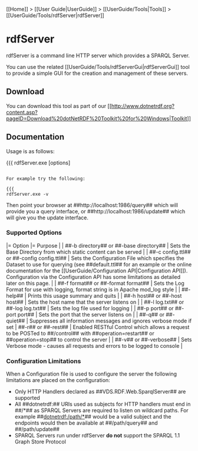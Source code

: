 [[Home]] > [[User Guide|UserGuide]] > [[UserGuide/Tools|Tools]] > [[UserGuide/Tools/rdfServer|rdfServer]]

# rdfServer 

rdfServer is a command line HTTP server which provides a SPARQL Server.

You can use the related [[UserGuide/Tools/rdfServerGui|rdfServerGui]] tool to provide a simple GUI for the creation and management of these servers.

## Download 

You can download this tool as part of our [[http://www.dotnetrdf.org?content.asp?pageID=Download%20dotNetRDF%20Toolkit%20for%20Windows|Toolkit]]

## Documentation 

Usage is as follows:

{{{
rdfServer.exe [options]
```

For example try the following:

{{{
rdfServer.exe -v
```

Then point your browser at ##http://localhost:1986/query## which will provide you a query interface, or ##http://localhost:1986/update## which will give you the update interface.

### Supported Options 

|= Option |= Purpose |
| ##-b directory## or ##-base directory## | Sets the Base Directory from which static content can be served |
| ##-c config.ttl## or ##-config config.ttl## | Sets the Configuration File which specifies the Dataset to use for querying (see ##default.ttl## for an example or the online documentation for the [[UserGuide/Configuration API|Configuration API]]).  Configuration via the Configuration API has some limitations as detailed later on this page. |
| ##-f format## or ##-format format## | Sets the Log Format for use with logging, format string is in Apache mod_log style |
| ##-help## | Prints this usage summary and quits |
| ##-h host## or ##-host host## | Sets the host name that the server listens on |
| ##-l log.txt## or ##-log log.txt## | Sets the log file used for logging |
| ##-p port## or ##-port port## | Sets the port that the server listens on |
| ##-q## or ##-quiet## | Suppresses all information messages and ignores verbose mode if set
| ##-r## or ##-rest## | Enabled RESTful Control which allows a request to be POSTed to ##/control## with ##operation=restart## or ##operation=stop## to control the server |
| ##-v## or ##-verbose## | Sets Verbose mode - causes all requests and errors to be logged to console |

### Configuration Limitations 

When a Configuration file is used to configure the server the following limitations are placed on the configuration:

* Only HTTP Handlers declared as ##VDS.RDF.Web.SparqlServer## are supported
* All ##dotnetrdf:## URIs used as subjects for HTTP handlers must end in ##/*## as SPARQL Servers are required to listen on wildcard paths.  For example ##<dotnetrdf:/path/*>## would be a valid subject and the endpoints would then be available at ##/path/query## and ##/path/update##
* SPARQL Servers run under rdfServer **do not** support the SPARQL 1.1 Graph Store Protocol